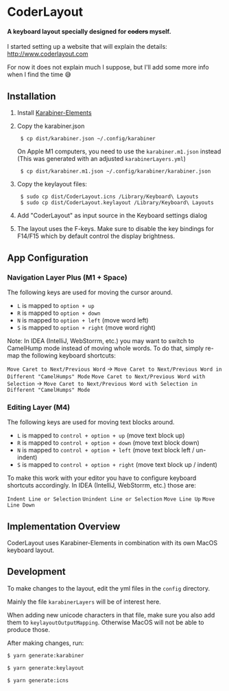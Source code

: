 # CoderLayout

#### A keyboard layout specially designed for ~~coders~~ myself.

I started setting up a website that will explain the details: http://www.coderlayout.com

For now it does not explain much I suppose, but I'll add some more info when I find the time 😅

## Installation

1. Install [Karabiner-Elements](https://pqrs.org/osx/karabiner/)

2. Copy the karabiner.json

        $ cp dist/karabiner.json ~/.config/karabiner

   On Apple M1 computers, you need to use the `karabiner.m1.json` instead (This was generated with an adjusted `karabinerLayers.yml`)

        $ cp dist/karabiner.m1.json ~/.config/karabiner/karabiner.json


3. Copy the keylayout files:

        $ sudo cp dist/CoderLayout.icns /Library/Keyboard\ Layouts
        $ sudo cp dist/CoderLayout.keylayout /Library/Keyboard\ Layouts


4. Add "CoderLayout" as input source in the Keyboard settings dialog

5. The layout uses the F-keys. Make sure to disable the key bindings for F14/F15 which by default control the display brightness.

## App Configuration

### Navigation Layer Plus (M1 + Space)

The following keys are used for moving the cursor around.

* `L` is mapped to `option + up`
* `R` is mapped to `option + down`
* `N` is mapped to `option + left` (move word left) 
* `S` is mapped to `option + right` (move word right)

Note: In IDEA (IntelliJ, WebStorrm, etc.) you may want to switch to CamelHump mode instead of moving whole words.
To do that, simply re-map the following keyboard shortcuts:

`Move Caret to Next/Previous Word`  -> `Move Caret to Next/Previous Word in Different "CamelHumps" Mode`
`Move Caret to Next/Previous Word with Selection`  -> `Move Caret to Next/Previous Word with Selection in Different "CamelHumps" Mode`

### Editing Layer (M4)

The following keys are used for moving text blocks around.

* `L` is mapped to `control + option + up` (move text block up)
* `R` is mapped to `control + option + down` (move text block down)
* `N` is mapped to `control + option + left` (move text block left / un-indent) 
* `S` is mapped to `control + option + right` (move text block up / indent)

To make this work with your editor you have to configure keyboard shortcuts accordingly.
In IDEA (IntelliJ, WebStorrm, etc.) those are:

`Indent Line or Selection`
`Unindent Line or Selection`
`Move Line Up`
`Move Line Down`

## Implementation Overview

CoderLayout uses Karabiner-Elements in combination with its own MacOS keyboard layout.


## Development

To make changes to the layout, edit the yml files in the `config` directory.

Mainly the file `karabinerLayers` will be of interest here.

When adding new unicode characters in that file, make sure you also add them to `keylayoutOutputMapping`.
Otherwise MacOS will not be able to produce those.

After making changes, run:

```bash
$ yarn generate:karabiner
```

```bash
$ yarn generate:keylayout
```

```bash
$ yarn generate:icns
```

